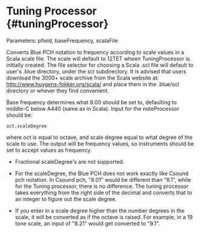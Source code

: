 Tuning Processor {#tuningProcessor}
================

Parameters: pfield, baseFrequency, scalaFile

Converts Blue PCH notation to frequency according to scale values in a
Scala scale file. The scale will default to 12TET wheen TuningProcessor
is initially created. The file selector for choosing a Scala .scl file
will default to user's .blue directory, under the scl subdirectory. It
is advised that users download the 3000+ scale archive from the Scala
website at: http://www.huygens-fokker.org/scala/ and place them in the
.blue/scl directory or whever they find convenient.

Base frequency determines what 8.00 should be set to, defaulting to
middle-C below A440 (same as in Scala). Input for the noteProcessor
should be:

    oct.scaleDegree

where oct is equal to octave, and scale degree equal to what degree of
the scale to use. The output will be frequency values, so instruments
should be set to accept values as frequency.

-   Fractional scaleDegree's are not supported.

-   For the scaleDegree, the Blue PCH does not work exactly like Csound
    pch notation. In Csound pch, "8.01" would be different than
    "8.1", while for the Tuning processor, there is no difference. The
    tuning processor takes everything from the right side of the decimal
    and converts that to an integer to figure out the scale degree.

-   If you enter in a scale degree higher than the number degrees in the
    scale, it will be converted as if the octave is raised. For example,
    in a 19 tone scale, an input of "8.21" would get converted to
    "9.1".
